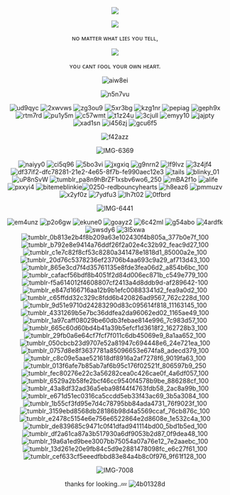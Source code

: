 <p align="center"> <img src="https://github.com/user-attachments/assets/ee46c5e9-b9fe-425b-b80f-ebf4278590a3"/>



<p align="center"> <img src="https://github.com/user-attachments/assets/6e8a1362-974b-4ed1-a5ac-0bb7c09c0f01"/>

<div align="center">

ɴᴏ ᴍᴀᴛᴛᴇʀ ᴡʜᴀᴛ ʟɪᴇꜱ ʏᴏᴜ ᴛᴇʟʟ,

<p align="center"> <img src="https://github.com/user-attachments/assets/c5512977-ec5f-4729-92c9-8576dc01e2ea"/>

<div align="center">
 
ʏᴏᴜ ᴄᴀɴᴛ ꜰᴏᴏʟ ʏᴏᴜʀ ᴏᴡɴ ʜᴇᴀʀᴛ.

![aiw8ei](https://github.com/user-attachments/assets/cb34be6e-aa96-479c-952c-c6ded7f04002)


![n5n7vu](https://github.com/user-attachments/assets/c1815811-4cb9-4ae9-a042-27875aaa2285)
 

![ud9qyc](https://github.com/user-attachments/assets/de5c467f-bac7-48f1-b43b-4fce43e053aa)
![2xwvws](https://github.com/user-attachments/assets/a6294b87-0627-4b45-8088-cc286543589c)
![zg3ou9](https://github.com/user-attachments/assets/c25a8f7a-5a95-452b-9c05-623b16e5416d)
![5xr3bg](https://github.com/user-attachments/assets/7bb7f4ab-a675-443c-905c-e3813949f746)
![kzg1nr](https://github.com/user-attachments/assets/8941ba92-137a-405d-927b-cb5eef32e3bb)
![pepiag](https://github.com/user-attachments/assets/f4ca2606-32b7-4de1-85a2-192b70c18bcf)
![geph9x](https://github.com/user-attachments/assets/dfb16f4f-71dd-4754-a223-fa2b7930d917)
![rtm7rd](https://github.com/user-attachments/assets/54563ef1-07d7-409b-a8fe-da0b5b13fcf3)
![pu1y5m](https://github.com/user-attachments/assets/ea3dafc2-c27e-4c0a-b18b-60f355cfd2bd)
![c57wmt](https://github.com/user-attachments/assets/8203fc5f-b4b6-4349-8aed-eef17696dbda)
![t1z24u](https://github.com/user-attachments/assets/56075903-3207-4aff-b5be-ef285c4220ec)
![3cjull](https://github.com/user-attachments/assets/dcd89fb8-6f82-4cd0-9bc9-a2f5b4e93c4d)
![emyy10](https://github.com/user-attachments/assets/6a22d06c-5a4e-4499-b2f6-18c41ee7f1eb)
![jajpty](https://github.com/user-attachments/assets/a7710ee0-a18f-447f-b8da-4a9c13985c55)
![xad1sn](https://github.com/user-attachments/assets/e1a3e9ea-d0d9-4a90-9a17-e16624f1333d)
![i456zj](https://github.com/user-attachments/assets/192804c9-97ee-421c-a44a-0a2a4dca58f1)
![gcu6f5](https://github.com/user-attachments/assets/3cbca1d6-d586-473d-808d-2f5d3894fa3b)

![f42azz](https://github.com/user-attachments/assets/71bf7185-7545-481b-afe1-dbf58db27458)

![IMG-6369](https://github.com/user-attachments/assets/8e85a5b4-75b4-4a51-97dc-7c7183021a67)

![naiyy0](https://github.com/user-attachments/assets/52f97dd5-334c-46cf-ba6a-a4cd83fea290)
![ci5q96](https://github.com/user-attachments/assets/b092c8f7-e7a3-4b54-834c-7ff955a8dbca)
![5bo3vi](https://github.com/user-attachments/assets/b057f1b8-4fbc-4ac8-9ba7-ee03711433d9)
![jxgxiq](https://github.com/user-attachments/assets/73914348-2092-4391-908d-9da44f5e78f8)
![g9nrn2](https://github.com/user-attachments/assets/f2dfde1e-0e5e-41b7-8ff9-094099c45f6d)
![lf9lvz](https://github.com/user-attachments/assets/1806b348-9aaa-4e74-a1d4-baf44cd3e74e)
![3z4jf4](https://github.com/user-attachments/assets/925b3283-2bfb-4c4b-b554-29d5f7c0520d)![df37if2-dfc78281-21e2-4e65-8f7b-fe990aec12e3](https://github.com/user-attachments/assets/b1b52d99-f385-4d30-bc78-5f677c8d21c8)
![tails](https://github.com/user-attachments/assets/923fd96d-8134-4162-a483-19397d9540a9)
![blinky_01](https://github.com/user-attachments/assets/eb8a0614-30a2-429a-bc7c-6b31d2a3c131)
![uP8nSvW](https://github.com/user-attachments/assets/c89467a7-fa19-4b55-a9d4-075dc5caed7e)
![tumblr_pa8n9hBrZF1xsbv6wo6_250](https://github.com/user-attachments/assets/9d5ac4df-1992-4892-b33a-736567ec7c94)
![mBA2f1o](https://github.com/user-attachments/assets/4522213d-3a26-4c6a-aea2-d3407664d0c0)
![alife](https://github.com/user-attachments/assets/e317b823-396f-494c-8b30-aadbed3b44fb)
![pxxyi4](https://github.com/user-attachments/assets/25319278-5c38-4a23-8583-52f22447c425)
![bitemeblinkie](https://github.com/user-attachments/assets/7681b6a7-d013-4ad4-8f1f-e5217fae9604)![0250-redbouncyhearts](https://github.com/user-attachments/assets/75fa1a5c-e362-494b-b50d-91de87ecd287)
![h8eaz6](https://github.com/user-attachments/assets/307f182b-8911-439d-9c6b-719f1a2296f0)
![pmmuzv](https://github.com/user-attachments/assets/18a4801a-0787-47b0-8f5f-bb17c6886d6d)
![x2yf0z](https://github.com/user-attachments/assets/60d1a0d6-444a-4403-aceb-660626b7a77d)
![7ydfu3](https://github.com/user-attachments/assets/ef469804-997b-4ddc-b018-70923cb87907)
![lh7t02](https://github.com/user-attachments/assets/8ad0a73e-74f3-4acf-9432-6d122b22cbeb)
![0tfbrd](https://github.com/user-attachments/assets/8c7b306a-2e99-48db-a25d-6b0f2aae4002)


![IMG-6441](https://github.com/user-attachments/assets/66d50afb-111d-475c-a483-affe805910b4)



![em4unz](https://github.com/user-attachments/assets/994e57c0-7a3f-431e-96d1-ee7cc3d6721c)
![p2o6gw](https://github.com/user-attachments/assets/bea016ad-3a33-4f0d-b455-6e5497ab590a)
![ekune0](https://github.com/user-attachments/assets/48a2b694-76a9-4dfc-bf47-f8e78e4aa3fb)
![goayz2](https://github.com/user-attachments/assets/804c2a31-2c68-4baa-a585-c1da4e7c07bb)
![6c42ml](https://github.com/user-attachments/assets/a08fdbd5-9431-4ba6-81dc-de16023de370)
![g54abo](https://github.com/user-attachments/assets/ec48d21c-80b5-4dba-9b8e-ea91088d4da5)
![4ardfk](https://github.com/user-attachments/assets/b5231416-0752-45ae-8b47-e9d11dd9791a)
![swsdy6](https://github.com/user-attachments/assets/266641a9-ad34-485c-afd1-7b2c825db079)
![3l5xwa](https://github.com/user-attachments/assets/abab5cf7-f8b5-4994-978e-e3ade26696f6)
![tumblr_0b813e2b4f8b209a63e102430f4b805a_377b0e7f_100](https://github.com/user-attachments/assets/c1363d24-b284-4e2b-b79a-5b3db40bf0d9)
![tumblr_b792e8e9414a76ddf26f2a02e4c32b92_feac9d27_100](https://github.com/user-attachments/assets/3fe5ee04-f078-460a-8834-9995f70f3722)
![tumblr_c1e7c82f8cf53c8280a341478e1818d1_85000a2e_100](https://github.com/user-attachments/assets/f51f7898-c29f-4dfc-9b1d-8e3cf943eef9)
![tumblr_20d76c5378236ef23706b4aa693c9a29_af713d43_100](https://github.com/user-attachments/assets/02d57a47-46eb-4981-8070-1fabd7ce2218)
![tumblr_865e3cd7f4d35761135e8fde3fea06d2_a854b6bc_100](https://github.com/user-attachments/assets/6001bac3-4440-46ac-ba12-332f2608e20c)
![tumblr_cafacf56bdf8b4051f2d84d006ec871b_c549e779_100](https://github.com/user-attachments/assets/9fb40729-0c45-4b19-9267-041e8e45a2b3)
![tumblr-f5a614012f4608807cf2413a4d8ddb9d-af289642-100](https://github.com/user-attachments/assets/28ee0504-7c46-4680-a38d-4042c5ea028b)
![tumblr_e847d166716aa12b9b1efc00883341d2_fea9a0d2_100](https://github.com/user-attachments/assets/f908f87d-925f-4c7c-b3ea-12fb92390afa)
![tumblr_c65ffdd32c329c8fdd6b420826ad9567_762c228d_100](https://github.com/user-attachments/assets/e37f42a2-396f-4ef2-897a-11e6d6b4d809)
![tumblr_9d51e9710d24283290d83c095614f818_11163145_100](https://github.com/user-attachments/assets/a737adc4-2a34-4d36-86e8-e26b798eecdf)
![tumblr_4331269b5e7bc36ddfea2da96062ed02_1165ae49_100](https://github.com/user-attachments/assets/8be54b62-d380-4084-920c-4a2a8d67daf6)
![tumblr_1a97caff08029be60db3febae814e996_7c983d57_100](https://github.com/user-attachments/assets/7ea48d0e-49fd-4f8a-b6e5-2a99406de810)
![tumblr_665c60d60bd4b41a39b5efcf1d3618f2_162728b3_100](https://github.com/user-attachments/assets/46291d4f-f340-462d-932d-b62d01fae063)
![tumblr_29fb0a6e64cf7fcf7f011c6db45069e9_8a1aa652_100](https://github.com/user-attachments/assets/82eb5421-fe35-474a-be42-74bd5f5355d7)
![tumblr_050cbcb23d9707e52a81947c694448e6_24e721ea_100](https://github.com/user-attachments/assets/b4371f28-a920-48e2-a13b-23c2db6eadcd)
![tumblr_0757d8e8f3637781a85096653e674fa8_adecd379_100](https://github.com/user-attachments/assets/a7c7d3a6-2d9f-43f8-9c69-ddebe2dbc890)
![tumblr_c8c09e5aae521618df8916a2af7278f6_9019fa63_100](https://github.com/user-attachments/assets/bbfad7a0-c0ab-4272-8a19-fad9165ee3d2)
![tumblr_013f6afe7b85ab7af6b95c176f02521f_806597b9_250](https://github.com/user-attachments/assets/277e9e38-843d-4261-a74e-0f5c604f8338)
![tumblr_fec80276e22c3a56282cea0c426cae0f_4a6df057_100](https://github.com/user-attachments/assets/ad6fcd55-0748-4e71-940b-67c49c7372c3)
![tumblr_6529a2b58fe2bcf46cc9540f4578b9be_886288cf_100](https://github.com/user-attachments/assets/dec779a0-52de-4e1f-9f31-54ac4cadb24a)
![tumblr_43a8df32ad36a5eba98f44f4763fdb58_2ac8a99b_100](https://github.com/user-attachments/assets/26fd6991-df15-4a98-8ff4-8936739ce3d9)
![tumblr_e671d51ec0316ca5ccdd5eb33f43ac69_3b5a3084_100](https://github.com/user-attachments/assets/143eb803-894f-414a-b09b-336bd2915a2e)
![tumblr_1b55cf3fd95e7d4c78795bb84ada4731_76f9023f_100](https://github.com/user-attachments/assets/2ae778cc-b14d-447f-a662-7beb87fa05c9)
![tumblr_3159ebd8568db28186b98d4a5569ccaf_76cb876c_100](https://github.com/user-attachments/assets/fde0deed-b0d7-419e-a84f-e45aacab901a)
![tumblr_e2478c5154e6e756e6522864e2d8608e_1e532c4a_100](https://github.com/user-attachments/assets/2d6b6602-0c0b-4f7d-acce-fa1d2e10a79b)
![tumblr_de839685c9471c0f41dfad941114bd00_5bd1b5ed_100](https://github.com/user-attachments/assets/a3cf26b4-ce98-4e4e-8de0-11586376ed49)
![tumblr_df2a61ca87a3b517930a6df9053b2d87_0f9dea48_100](https://github.com/user-attachments/assets/352577a2-56ec-4433-b13e-5051aa300eab)
![tumblr_19a6a1ed9bee3007bb75054a07a76e12_7e2aaebc_100](https://github.com/user-attachments/assets/4c3ea037-dce1-497c-958b-af9cce4a02de)
![tumblr_13d261e20e9fb84c5d9e2881478098fc_e6c27f61_100](https://github.com/user-attachments/assets/a247b4f3-17da-496a-b98e-e5e13ea40181)
![tumblr_cef633cf5eeedfbbd83e84a4b8c0f976_9f61f128_100](https://github.com/user-attachments/assets/363bb0e0-7053-48a4-aa8a-58a81bd10045)

![IMG-7008](https://github.com/user-attachments/assets/22860588-73b1-42f7-80f8-4f1e1e41c79a)


 thanks for looking..💤
![4b01328d](https://github.com/user-attachments/assets/d2748fd4-6b4b-4b65-96ad-37f57655c6ed)

